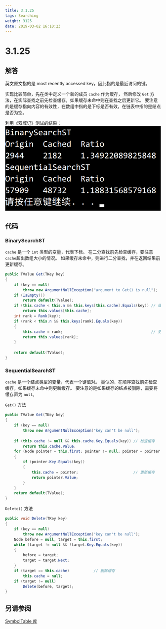```yaml
---
title: 3.1.25
tags: Searching
weight: 3125
date: 2019-03-02 16:10:23
---
```


# 3.1.25


## 解答

英文原文指的是 most recently accessed key，因此指的是最近访问的键。

实现比较简单，先在类中定义一个新的成员 `cache` 作为缓存，
然后修改 `Get` 方法，在实际查找之前先检查缓存，如果缓存未命中则在查找之后更新它。
要注意的是缓存指向内容的有效性，在数组中指的是下标是否有效，在链表中指的是结点是否为空。

利用《双城记》测试的结果：
![](/resources/3-1-25/1.png)

## 代码

### BinarySearchST

`cache` 是一个 `int` 类型的变量，代表下标。
在二分查找前先检查缓存，要注意`cache`超出数组大小的情况。
如果缓存未命中，则进行二分查找，并在返回结果前更新缓存。

```csharp
public TValue Get(TKey key)
{
    if (key == null)
        throw new ArgumentNullException("argument to Get() is null");
    if (IsEmpty())
        return default(TValue);
    if (this.cache < this.n && this.keys[this.cache].Equals(key)) // 缓存检查
        return this.values[this.cache];
    int rank = Rank(key);
    if (rank < this.n && this.keys[rank].Equals(key))
    {
        this.cache = rank;                                        // 更新缓存
        return this.values[rank];
    }

    return default(TValue);
}
```

### SequentialSearchST

`cache` 是一个结点类型的变量，代表一个键值对。
类似的，在顺序查找前先检查缓存，如果缓存未命中则更新缓存。
要注意的是如果缓存的结点被删除，需要将缓存置为 `null`。

`Get()` 方法

```csharp
public TValue Get(TKey key)
{
    if (key == null)
        throw new ArgumentNullException("key can't be null");

    if (this.cache != null && this.cache.Key.Equals(key)) // 检查缓存
        return this.cache.Value;
    for (Node pointer = this.first; pointer != null; pointer = pointer.Next)
    {
        if (pointer.Key.Equals(key))
        {
            this.cache = pointer;                         // 更新缓存
            return pointer.Value;
        }
    }
    return default(TValue);
}
```

`Delete()` 方法

```csharp
public void Delete(TKey key)
{
    if (key == null)
        throw new ArgumentNullException("key can't be null");
    Node before = null, target = this.first;
    while (target != null && !target.Key.Equals(key))
    {
        before = target;
        target = target.Next;
    }
    if (target == this.cache)           // 删除缓存
        this.cache = null;
    if (target != null)
        Delete(before, target);
}
```

## 另请参阅

[SymbolTable 库](https://github.com/ikesnowy/Algorithms-4th-Edition-in-Csharp/tree/master/3%20Searching/3.1/SymbolTable)
